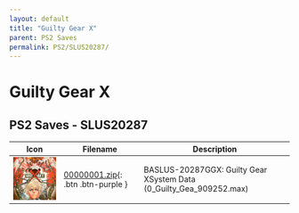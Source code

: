```yaml
---
layout: default
title: "Guilty Gear X"
parent: PS2 Saves
permalink: PS2/SLUS20287/
---
```

# Guilty Gear X

## PS2 Saves - SLUS20287

| Icon | Filename | Description |
|------|----------|-------------|
| ![Guilty Gear X](icon0.png) | [00000001.zip](00000001.zip){: .btn .btn-purple } | BASLUS-20287GGX: Guilty Gear XSystem Data (0_Guilty_Gea_909252.max) |

